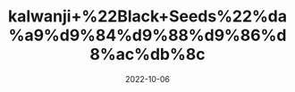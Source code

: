 ---
title: 'kalwanji+%22Black+Seeds%22%da%a9%d9%84%d9%88%d9%86%d8%ac%db%8c'
date: '2022-10-06' 
metatag: '' 
inventory: '0' 
draft: false 
# meta description 
shortDescripton: 'It+is+packed+With+Antioxidants+and+could+Have+Cancer-Fighting+Properties.'
description: 'Seed'
longdescription: ''
featured: True
# product Price
price: '250.0'
# Product Short Description
shortDescription: 'It+is+packed+With+Antioxidants+and+could+Have+Cancer-Fighting+Properties.'
productID: '3C9B3D10-A12A-ED11-9968-005056B3A416'
type: 'products'
category: 'Seed' 
thumnailproduct: 'https://eraconnect.blob.core.windows.net/product-images/aminsaddiquidawakhana/3C9B3D10-A12A-ED11-9968-005056B3A416.webp' 
images:
  - image: 'https://eraconnect.blob.core.windows.net/product-images/aminsaddiquidawakhana/3C9B3D10-A12A-ED11-9968-005056B3A416.webp'  
Variants:
---